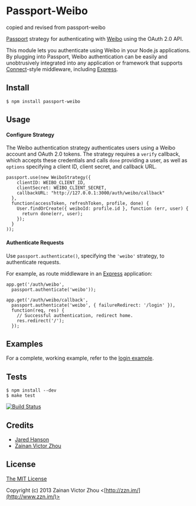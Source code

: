# Passport-Weibo

copied and revised from passport-weibo

[Passport](http://passportjs.org/) strategy for authenticating with [Weibo](https://weibo.com/)
using the OAuth 2.0 API.

This module lets you authenticate using Weibo in your Node.js applications.
By plugging into Passport, Weibo authentication can be easily and
unobtrusively integrated into any application or framework that supports
[Connect](http://www.senchalabs.org/connect/)-style middleware, including
[Express](http://expressjs.com/).

## Install

    $ npm install passport-weibo

## Usage

#### Configure Strategy

The Weibo authentication strategy authenticates users using a Weibo account
and OAuth 2.0 tokens.  The strategy requires a `verify` callback, which accepts
these credentials and calls `done` providing a user, as well as `options`
specifying a client ID, client secret, and callback URL.

    passport.use(new WeiboStrategy({
        clientID: WEIBO_CLIENT_ID,
        clientSecret: WEIBO_CLIENT_SECRET,
        callbackURL: "http://127.0.0.1:3000/auth/weibo/callback"
      },
      function(accessToken, refreshToken, profile, done) {
        User.findOrCreate({ weiboId: profile.id }, function (err, user) {
          return done(err, user);
        });
      }
    ));

#### Authenticate Requests

Use `passport.authenticate()`, specifying the `'weibo'` strategy, to
authenticate requests.

For example, as route middleware in an [Express](http://expressjs.com/)
application:

    app.get('/auth/weibo',
      passport.authenticate('weibo'));

    app.get('/auth/weibo/callback', 
      passport.authenticate('weibo', { failureRedirect: '/login' }),
      function(req, res) {
        // Successful authentication, redirect home.
        res.redirect('/');
      });

## Examples

For a complete, working example, refer to the [login example](https://github.com/xinbenlv/passport-weibo/tree/master/examples/login).

## Tests

    $ npm install --dev
    $ make test

[![Build Status](https://secure.travis-ci.org/xinbenlv/passport-weibo.png)](http://travis-ci.org/xinbenlv/passport-weibo)

## Credits

  - [Jared Hanson](http://github.com/jaredhanson)
  - [Zainan Victor Zhou](http://github.com/xinbenv)


## License

[The MIT License](http://opensource.org/licenses/MIT)

Copyright (c) 2013 Zainan Victor Zhou <[http://zzn.im/](http://www.zzn.im/)>

